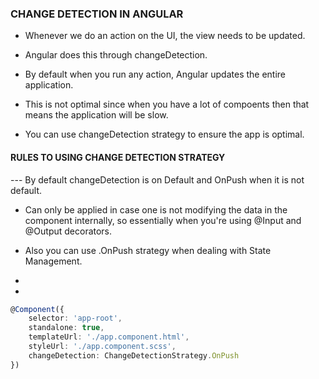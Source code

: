 ### CHANGE DETECTION IN ANGULAR

- Whenever we do an action on the UI, the view needs to be updated.
- Angular does this through changeDetection.

- By default when you run any action, Angular updates the entire application.
- This is not optimal since when you have a lot of compoents then that means the application will be    slow.

- You can use changeDetection strategy to ensure the app is optimal.

#### RULES TO USING CHANGE DETECTION STRATEGY

--- By default changeDetection is on Default and OnPush when it is not default.

- Can only be applied in case one is not modifying the data in the component internally, so essentially when you're using @Input and @Output decorators.

- Also you can use .OnPush strategy when dealing with State Management.

- 

- 

```typescript
@Component({
    selector: 'app-root',
    standalone: true,
    templateUrl: './app.component.html',
    styleUrl: './app.component.scss',
    changeDetection: ChangeDetectionStrategy.OnPush
})

```